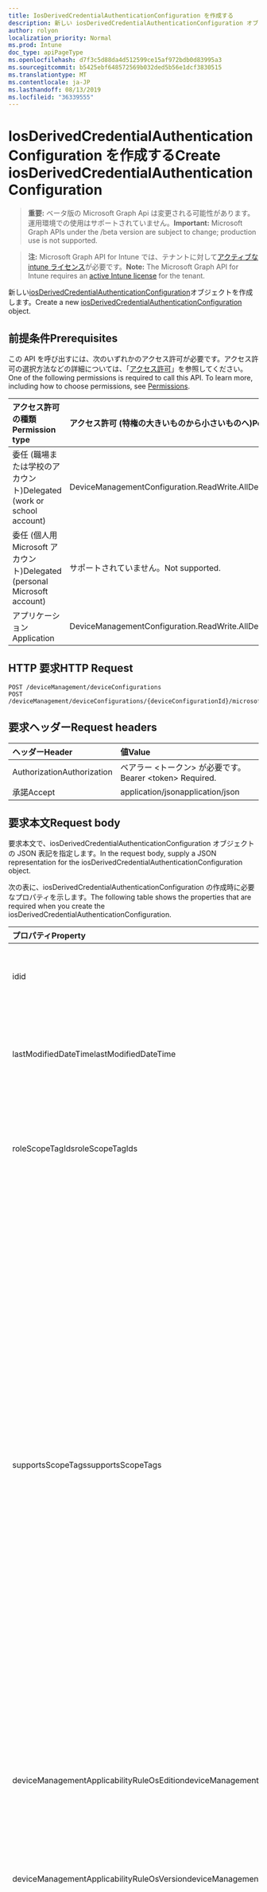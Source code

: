 ```yaml
---
title: IosDerivedCredentialAuthenticationConfiguration を作成する
description: 新しい iosDerivedCredentialAuthenticationConfiguration オブジェクトを作成します。
author: rolyon
localization_priority: Normal
ms.prod: Intune
doc_type: apiPageType
ms.openlocfilehash: d7f3c5d88da4d512599ce15af972bdb0d83995a3
ms.sourcegitcommit: b5425ebf648572569b032ded5b56e1dcf3830515
ms.translationtype: MT
ms.contentlocale: ja-JP
ms.lasthandoff: 08/13/2019
ms.locfileid: "36339555"
---
```

# <a name="create-iosderivedcredentialauthenticationconfiguration"></a><span data-ttu-id="c0d13-103">IosDerivedCredentialAuthenticationConfiguration を作成する</span><span class="sxs-lookup"><span data-stu-id="c0d13-103">Create iosDerivedCredentialAuthenticationConfiguration</span></span>

> <span data-ttu-id="c0d13-104">**重要:** ベータ版の Microsoft Graph Api は変更される可能性があります。運用環境での使用はサポートされていません。</span><span class="sxs-lookup"><span data-stu-id="c0d13-104">**Important:** Microsoft Graph APIs under the /beta version are subject to change; production use is not supported.</span></span>

> <span data-ttu-id="c0d13-105">**注:** Microsoft Graph API for Intune では、テナントに対して[アクティブな intune ライセンス](https://go.microsoft.com/fwlink/?linkid=839381)が必要です。</span><span class="sxs-lookup"><span data-stu-id="c0d13-105">**Note:** The Microsoft Graph API for Intune requires an [active Intune license](https://go.microsoft.com/fwlink/?linkid=839381) for the tenant.</span></span>

<span data-ttu-id="c0d13-106">新しい[iosDerivedCredentialAuthenticationConfiguration](../resources/intune-deviceconfig-iosderivedcredentialauthenticationconfiguration.md)オブジェクトを作成します。</span><span class="sxs-lookup"><span data-stu-id="c0d13-106">Create a new [iosDerivedCredentialAuthenticationConfiguration](../resources/intune-deviceconfig-iosderivedcredentialauthenticationconfiguration.md) object.</span></span>

## <a name="prerequisites"></a><span data-ttu-id="c0d13-107">前提条件</span><span class="sxs-lookup"><span data-stu-id="c0d13-107">Prerequisites</span></span>
<span data-ttu-id="c0d13-p101">この API を呼び出すには、次のいずれかのアクセス許可が必要です。アクセス許可の選択方法などの詳細については、「[アクセス許可](/graph/permissions-reference)」を参照してください。</span><span class="sxs-lookup"><span data-stu-id="c0d13-p101">One of the following permissions is required to call this API. To learn more, including how to choose permissions, see [Permissions](/graph/permissions-reference).</span></span>

|<span data-ttu-id="c0d13-110">アクセス許可の種類</span><span class="sxs-lookup"><span data-stu-id="c0d13-110">Permission type</span></span>|<span data-ttu-id="c0d13-111">アクセス許可 (特権の大きいものから小さいものへ)</span><span class="sxs-lookup"><span data-stu-id="c0d13-111">Permissions (from most to least privileged)</span></span>|
|:---|:---|
|<span data-ttu-id="c0d13-112">委任 (職場または学校のアカウント)</span><span class="sxs-lookup"><span data-stu-id="c0d13-112">Delegated (work or school account)</span></span>|<span data-ttu-id="c0d13-113">DeviceManagementConfiguration.ReadWrite.All</span><span class="sxs-lookup"><span data-stu-id="c0d13-113">DeviceManagementConfiguration.ReadWrite.All</span></span>|
|<span data-ttu-id="c0d13-114">委任 (個人用 Microsoft アカウント)</span><span class="sxs-lookup"><span data-stu-id="c0d13-114">Delegated (personal Microsoft account)</span></span>|<span data-ttu-id="c0d13-115">サポートされていません。</span><span class="sxs-lookup"><span data-stu-id="c0d13-115">Not supported.</span></span>|
|<span data-ttu-id="c0d13-116">アプリケーション</span><span class="sxs-lookup"><span data-stu-id="c0d13-116">Application</span></span>|<span data-ttu-id="c0d13-117">DeviceManagementConfiguration.ReadWrite.All</span><span class="sxs-lookup"><span data-stu-id="c0d13-117">DeviceManagementConfiguration.ReadWrite.All</span></span>|

## <a name="http-request"></a><span data-ttu-id="c0d13-118">HTTP 要求</span><span class="sxs-lookup"><span data-stu-id="c0d13-118">HTTP Request</span></span>
<!-- {
  "blockType": "ignored"
}
-->
``` http
POST /deviceManagement/deviceConfigurations
POST /deviceManagement/deviceConfigurations/{deviceConfigurationId}/microsoft.graph.windowsDomainJoinConfiguration/networkAccessConfigurations
```

## <a name="request-headers"></a><span data-ttu-id="c0d13-119">要求ヘッダー</span><span class="sxs-lookup"><span data-stu-id="c0d13-119">Request headers</span></span>
|<span data-ttu-id="c0d13-120">ヘッダー</span><span class="sxs-lookup"><span data-stu-id="c0d13-120">Header</span></span>|<span data-ttu-id="c0d13-121">値</span><span class="sxs-lookup"><span data-stu-id="c0d13-121">Value</span></span>|
|:---|:---|
|<span data-ttu-id="c0d13-122">Authorization</span><span class="sxs-lookup"><span data-stu-id="c0d13-122">Authorization</span></span>|<span data-ttu-id="c0d13-123">ベアラー &lt;トークン&gt; が必要です。</span><span class="sxs-lookup"><span data-stu-id="c0d13-123">Bearer &lt;token&gt; Required.</span></span>|
|<span data-ttu-id="c0d13-124">承諾</span><span class="sxs-lookup"><span data-stu-id="c0d13-124">Accept</span></span>|<span data-ttu-id="c0d13-125">application/json</span><span class="sxs-lookup"><span data-stu-id="c0d13-125">application/json</span></span>|

## <a name="request-body"></a><span data-ttu-id="c0d13-126">要求本文</span><span class="sxs-lookup"><span data-stu-id="c0d13-126">Request body</span></span>
<span data-ttu-id="c0d13-127">要求本文で、iosDerivedCredentialAuthenticationConfiguration オブジェクトの JSON 表記を指定します。</span><span class="sxs-lookup"><span data-stu-id="c0d13-127">In the request body, supply a JSON representation for the iosDerivedCredentialAuthenticationConfiguration object.</span></span>

<span data-ttu-id="c0d13-128">次の表に、iosDerivedCredentialAuthenticationConfiguration の作成時に必要なプロパティを示します。</span><span class="sxs-lookup"><span data-stu-id="c0d13-128">The following table shows the properties that are required when you create the iosDerivedCredentialAuthenticationConfiguration.</span></span>

|<span data-ttu-id="c0d13-129">プロパティ</span><span class="sxs-lookup"><span data-stu-id="c0d13-129">Property</span></span>|<span data-ttu-id="c0d13-130">型</span><span class="sxs-lookup"><span data-stu-id="c0d13-130">Type</span></span>|<span data-ttu-id="c0d13-131">説明</span><span class="sxs-lookup"><span data-stu-id="c0d13-131">Description</span></span>|
|:---|:---|:---|
|<span data-ttu-id="c0d13-132">id</span><span class="sxs-lookup"><span data-stu-id="c0d13-132">id</span></span>|<span data-ttu-id="c0d13-133">文字列</span><span class="sxs-lookup"><span data-stu-id="c0d13-133">String</span></span>|<span data-ttu-id="c0d13-134">エンティティのキー。</span><span class="sxs-lookup"><span data-stu-id="c0d13-134">Key of the entity.</span></span> <span data-ttu-id="c0d13-135">[deviceConfiguration](../resources/intune-deviceconfig-deviceconfiguration.md) から継承します</span><span class="sxs-lookup"><span data-stu-id="c0d13-135">Inherited from [deviceConfiguration](../resources/intune-deviceconfig-deviceconfiguration.md)</span></span>|
|<span data-ttu-id="c0d13-136">lastModifiedDateTime</span><span class="sxs-lookup"><span data-stu-id="c0d13-136">lastModifiedDateTime</span></span>|<span data-ttu-id="c0d13-137">DateTimeOffset</span><span class="sxs-lookup"><span data-stu-id="c0d13-137">DateTimeOffset</span></span>|<span data-ttu-id="c0d13-138">オブジェクトの最終更新の DateTime。</span><span class="sxs-lookup"><span data-stu-id="c0d13-138">DateTime the object was last modified.</span></span> <span data-ttu-id="c0d13-139">[deviceConfiguration](../resources/intune-deviceconfig-deviceconfiguration.md) から継承します</span><span class="sxs-lookup"><span data-stu-id="c0d13-139">Inherited from [deviceConfiguration](../resources/intune-deviceconfig-deviceconfiguration.md)</span></span>|
|<span data-ttu-id="c0d13-140">roleScopeTagIds</span><span class="sxs-lookup"><span data-stu-id="c0d13-140">roleScopeTagIds</span></span>|<span data-ttu-id="c0d13-141">文字列コレクション</span><span class="sxs-lookup"><span data-stu-id="c0d13-141">String collection</span></span>|<span data-ttu-id="c0d13-142">このエンティティインスタンスの範囲タグのリスト。</span><span class="sxs-lookup"><span data-stu-id="c0d13-142">List of Scope Tags for this Entity instance.</span></span> <span data-ttu-id="c0d13-143">[deviceConfiguration](../resources/intune-deviceconfig-deviceconfiguration.md) から継承します</span><span class="sxs-lookup"><span data-stu-id="c0d13-143">Inherited from [deviceConfiguration](../resources/intune-deviceconfig-deviceconfiguration.md)</span></span>|
|<span data-ttu-id="c0d13-144">supportsScopeTags</span><span class="sxs-lookup"><span data-stu-id="c0d13-144">supportsScopeTags</span></span>|<span data-ttu-id="c0d13-145">Boolean</span><span class="sxs-lookup"><span data-stu-id="c0d13-145">Boolean</span></span>|<span data-ttu-id="c0d13-146">基になるデバイス構成がスコープタグの割り当てをサポートしているかどうかを示します。</span><span class="sxs-lookup"><span data-stu-id="c0d13-146">Indicates whether or not the underlying Device Configuration supports the assignment of scope tags.</span></span> <span data-ttu-id="c0d13-147">この値が false である場合、ScopeTags プロパティへの割り当ては許可されません。エンティティは、スコープを持つユーザーには表示されません。</span><span class="sxs-lookup"><span data-stu-id="c0d13-147">Assigning to the ScopeTags property is not allowed when this value is false and entities will not be visible to scoped users.</span></span> <span data-ttu-id="c0d13-148">これは Silverlight で作成された従来のポリシーに対して実行され、Azure ポータルでポリシーを削除して再作成することによって解決できます。</span><span class="sxs-lookup"><span data-stu-id="c0d13-148">This occurs for Legacy policies created in Silverlight and can be resolved by deleting and recreating the policy in the Azure Portal.</span></span> <span data-ttu-id="c0d13-149">このプロパティに値を設定するには、 SetExtrusionDirection メソッドを適用します。</span><span class="sxs-lookup"><span data-stu-id="c0d13-149">This property is read-only.</span></span> <span data-ttu-id="c0d13-150">[deviceConfiguration](../resources/intune-deviceconfig-deviceconfiguration.md) から継承します</span><span class="sxs-lookup"><span data-stu-id="c0d13-150">Inherited from [deviceConfiguration](../resources/intune-deviceconfig-deviceconfiguration.md)</span></span>|
|<span data-ttu-id="c0d13-151">deviceManagementApplicabilityRuleOsEdition</span><span class="sxs-lookup"><span data-stu-id="c0d13-151">deviceManagementApplicabilityRuleOsEdition</span></span>|[<span data-ttu-id="c0d13-152">deviceManagementApplicabilityRuleOsEdition</span><span class="sxs-lookup"><span data-stu-id="c0d13-152">deviceManagementApplicabilityRuleOsEdition</span></span>](../resources/intune-deviceconfig-devicemanagementapplicabilityruleosedition.md)|<span data-ttu-id="c0d13-153">このポリシーの OS エディションの適用。</span><span class="sxs-lookup"><span data-stu-id="c0d13-153">The OS edition applicability for this Policy.</span></span> <span data-ttu-id="c0d13-154">[deviceConfiguration](../resources/intune-deviceconfig-deviceconfiguration.md) から継承します</span><span class="sxs-lookup"><span data-stu-id="c0d13-154">Inherited from [deviceConfiguration](../resources/intune-deviceconfig-deviceconfiguration.md)</span></span>|
|<span data-ttu-id="c0d13-155">deviceManagementApplicabilityRuleOsVersion</span><span class="sxs-lookup"><span data-stu-id="c0d13-155">deviceManagementApplicabilityRuleOsVersion</span></span>|[<span data-ttu-id="c0d13-156">deviceManagementApplicabilityRuleOsVersion</span><span class="sxs-lookup"><span data-stu-id="c0d13-156">deviceManagementApplicabilityRuleOsVersion</span></span>](../resources/intune-deviceconfig-devicemanagementapplicabilityruleosversion.md)|<span data-ttu-id="c0d13-157">このポリシーの OS バージョン適用ルール。</span><span class="sxs-lookup"><span data-stu-id="c0d13-157">The OS version applicability rule for this Policy.</span></span> <span data-ttu-id="c0d13-158">[deviceConfiguration](../resources/intune-deviceconfig-deviceconfiguration.md) から継承します</span><span class="sxs-lookup"><span data-stu-id="c0d13-158">Inherited from [deviceConfiguration](../resources/intune-deviceconfig-deviceconfiguration.md)</span></span>|
|<span data-ttu-id="c0d13-159">Devicemanagementの信頼性ルール Devicemode</span><span class="sxs-lookup"><span data-stu-id="c0d13-159">deviceManagementApplicabilityRuleDeviceMode</span></span>|[<span data-ttu-id="c0d13-160">Devicemanagementの信頼性ルール Devicemode</span><span class="sxs-lookup"><span data-stu-id="c0d13-160">deviceManagementApplicabilityRuleDeviceMode</span></span>](../resources/intune-deviceconfig-devicemanagementapplicabilityruledevicemode.md)|<span data-ttu-id="c0d13-161">このポリシーのデバイスモード適用ルール。</span><span class="sxs-lookup"><span data-stu-id="c0d13-161">The device mode applicability rule for this Policy.</span></span> <span data-ttu-id="c0d13-162">[deviceConfiguration](../resources/intune-deviceconfig-deviceconfiguration.md) から継承します</span><span class="sxs-lookup"><span data-stu-id="c0d13-162">Inherited from [deviceConfiguration](../resources/intune-deviceconfig-deviceconfiguration.md)</span></span>|
|<span data-ttu-id="c0d13-163">createdDateTime</span><span class="sxs-lookup"><span data-stu-id="c0d13-163">createdDateTime</span></span>|<span data-ttu-id="c0d13-164">DateTimeOffset</span><span class="sxs-lookup"><span data-stu-id="c0d13-164">DateTimeOffset</span></span>|<span data-ttu-id="c0d13-165">オブジェクトが作成された DateTime。</span><span class="sxs-lookup"><span data-stu-id="c0d13-165">DateTime the object was created.</span></span> <span data-ttu-id="c0d13-166">[deviceConfiguration](../resources/intune-deviceconfig-deviceconfiguration.md) から継承します</span><span class="sxs-lookup"><span data-stu-id="c0d13-166">Inherited from [deviceConfiguration](../resources/intune-deviceconfig-deviceconfiguration.md)</span></span>|
|<span data-ttu-id="c0d13-167">description</span><span class="sxs-lookup"><span data-stu-id="c0d13-167">description</span></span>|<span data-ttu-id="c0d13-168">String</span><span class="sxs-lookup"><span data-stu-id="c0d13-168">String</span></span>|<span data-ttu-id="c0d13-169">管理者が指定した、デバイス構成についての説明。</span><span class="sxs-lookup"><span data-stu-id="c0d13-169">Admin provided description of the Device Configuration.</span></span> <span data-ttu-id="c0d13-170">[deviceConfiguration](../resources/intune-deviceconfig-deviceconfiguration.md) から継承します</span><span class="sxs-lookup"><span data-stu-id="c0d13-170">Inherited from [deviceConfiguration](../resources/intune-deviceconfig-deviceconfiguration.md)</span></span>|
|<span data-ttu-id="c0d13-171">displayName</span><span class="sxs-lookup"><span data-stu-id="c0d13-171">displayName</span></span>|<span data-ttu-id="c0d13-172">String</span><span class="sxs-lookup"><span data-stu-id="c0d13-172">String</span></span>|<span data-ttu-id="c0d13-173">管理者が指定した、デバイス構成の名前。</span><span class="sxs-lookup"><span data-stu-id="c0d13-173">Admin provided name of the device configuration.</span></span> <span data-ttu-id="c0d13-174">[deviceConfiguration](../resources/intune-deviceconfig-deviceconfiguration.md) から継承します</span><span class="sxs-lookup"><span data-stu-id="c0d13-174">Inherited from [deviceConfiguration](../resources/intune-deviceconfig-deviceconfiguration.md)</span></span>|
|<span data-ttu-id="c0d13-175">version</span><span class="sxs-lookup"><span data-stu-id="c0d13-175">version</span></span>|<span data-ttu-id="c0d13-176">Int32</span><span class="sxs-lookup"><span data-stu-id="c0d13-176">Int32</span></span>|<span data-ttu-id="c0d13-177">デバイス構成のバージョン。</span><span class="sxs-lookup"><span data-stu-id="c0d13-177">Version of the device configuration.</span></span> <span data-ttu-id="c0d13-178">[deviceConfiguration](../resources/intune-deviceconfig-deviceconfiguration.md) から継承します</span><span class="sxs-lookup"><span data-stu-id="c0d13-178">Inherited from [deviceConfiguration](../resources/intune-deviceconfig-deviceconfiguration.md)</span></span>|



## <a name="response"></a><span data-ttu-id="c0d13-179">応答</span><span class="sxs-lookup"><span data-stu-id="c0d13-179">Response</span></span>
<span data-ttu-id="c0d13-180">成功した場合、このメソッド`201 Created`は応答コードと、応答本文で[iosDerivedCredentialAuthenticationConfiguration](../resources/intune-deviceconfig-iosderivedcredentialauthenticationconfiguration.md)オブジェクトを返します。</span><span class="sxs-lookup"><span data-stu-id="c0d13-180">If successful, this method returns a `201 Created` response code and a [iosDerivedCredentialAuthenticationConfiguration](../resources/intune-deviceconfig-iosderivedcredentialauthenticationconfiguration.md) object in the response body.</span></span>

## <a name="example"></a><span data-ttu-id="c0d13-181">例</span><span class="sxs-lookup"><span data-stu-id="c0d13-181">Example</span></span>

### <a name="request"></a><span data-ttu-id="c0d13-182">要求</span><span class="sxs-lookup"><span data-stu-id="c0d13-182">Request</span></span>
<span data-ttu-id="c0d13-183">以下は、要求の例です。</span><span class="sxs-lookup"><span data-stu-id="c0d13-183">Here is an example of the request.</span></span>
``` http
POST https://graph.microsoft.com/beta/deviceManagement/deviceConfigurations
Content-type: application/json
Content-length: 1050

{
  "@odata.type": "#microsoft.graph.iosDerivedCredentialAuthenticationConfiguration",
  "roleScopeTagIds": [
    "Role Scope Tag Ids value"
  ],
  "supportsScopeTags": true,
  "deviceManagementApplicabilityRuleOsEdition": {
    "@odata.type": "microsoft.graph.deviceManagementApplicabilityRuleOsEdition",
    "osEditionTypes": [
      "windows10EnterpriseN"
    ],
    "name": "Name value",
    "ruleType": "exclude"
  },
  "deviceManagementApplicabilityRuleOsVersion": {
    "@odata.type": "microsoft.graph.deviceManagementApplicabilityRuleOsVersion",
    "minOSVersion": "Min OSVersion value",
    "maxOSVersion": "Max OSVersion value",
    "name": "Name value",
    "ruleType": "exclude"
  },
  "deviceManagementApplicabilityRuleDeviceMode": {
    "@odata.type": "microsoft.graph.deviceManagementApplicabilityRuleDeviceMode",
    "deviceMode": "sModeConfiguration",
    "name": "Name value",
    "ruleType": "exclude"
  },
  "description": "Description value",
  "displayName": "Display Name value",
  "version": 7
}
```

### <a name="response"></a><span data-ttu-id="c0d13-184">応答</span><span class="sxs-lookup"><span data-stu-id="c0d13-184">Response</span></span>
<span data-ttu-id="c0d13-p113">以下は、応答の例です。注:簡潔にするために、ここに示す応答オブジェクトは切り詰められている場合があります。すべてのプロパティは実際の呼び出しから返されます。</span><span class="sxs-lookup"><span data-stu-id="c0d13-p113">Here is an example of the response. Note: The response object shown here may be truncated for brevity. All of the properties will be returned from an actual call.</span></span>
``` http
HTTP/1.1 201 Created
Content-Type: application/json
Content-Length: 1222

{
  "@odata.type": "#microsoft.graph.iosDerivedCredentialAuthenticationConfiguration",
  "id": "01713f58-3f58-0171-583f-7101583f7101",
  "lastModifiedDateTime": "2017-01-01T00:00:35.1329464-08:00",
  "roleScopeTagIds": [
    "Role Scope Tag Ids value"
  ],
  "supportsScopeTags": true,
  "deviceManagementApplicabilityRuleOsEdition": {
    "@odata.type": "microsoft.graph.deviceManagementApplicabilityRuleOsEdition",
    "osEditionTypes": [
      "windows10EnterpriseN"
    ],
    "name": "Name value",
    "ruleType": "exclude"
  },
  "deviceManagementApplicabilityRuleOsVersion": {
    "@odata.type": "microsoft.graph.deviceManagementApplicabilityRuleOsVersion",
    "minOSVersion": "Min OSVersion value",
    "maxOSVersion": "Max OSVersion value",
    "name": "Name value",
    "ruleType": "exclude"
  },
  "deviceManagementApplicabilityRuleDeviceMode": {
    "@odata.type": "microsoft.graph.deviceManagementApplicabilityRuleDeviceMode",
    "deviceMode": "sModeConfiguration",
    "name": "Name value",
    "ruleType": "exclude"
  },
  "createdDateTime": "2017-01-01T00:02:43.5775965-08:00",
  "description": "Description value",
  "displayName": "Display Name value",
  "version": 7
}
```






